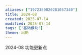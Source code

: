 ```yaml
---
aliases: ["1972359820281057340"]
title: 2024-08
created: 2025-07-14
modified: 2025-07-14
tags: ['基础模块']
theme: 出勤
---
```


2024-08 功能更新点